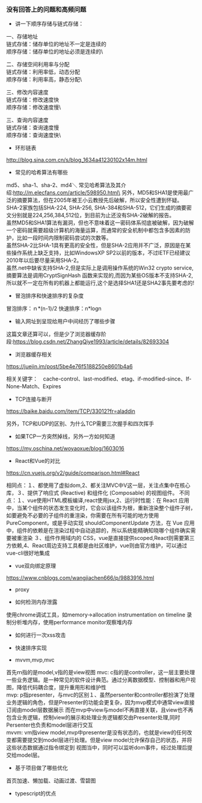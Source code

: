 ### 没有回答上的问题和高频问题

- 讲一下顺序存储与链式存储：

一、存储地址\
链式存储：储存单位的地址不一定是连续的\
顺序存储：储存单位的地址必须是连续的\

二、存储空间利用率与分配\
链式存储：利用率低，动态分配\
顺序存储：利用率高，静态分配\

三、修改内容速度\
链式存储：修改速度快\
顺序存储：修改速度慢\

三、查询内容速度\
链式存储：查询速度慢\
顺序存储：查询速度快\

- 环形链表

http://blog.sina.com.cn/s/blog_1634a41230102x14m.html

- 常见的哈希算法有哪些

md5、sha-1、sha-2、md4＼
常见哈希算法及其介绍:http://m.elecfans.com/article/598950.html\
另外，MD5和SHA1是使用最广泛的摘要算法，但在2005年被王小云教授先后破解，所以安全性遭到怀疑。\
SHA-2家族包括SHA-224, SHA-256, SHA-384和SHA-512，它们生成的摘要密文分别就是224,256,384,512位，到目前为止还没有SHA-2破解的报告。\
虽然MD5和SHA1算法有漏洞，但也不意味着这一密码体系彻底被破解，因为破解一个密码就需要超级计算机的海量运算，而通常的安全机制中都包含多因素的防护，比如一段时间内限制密码尝试的次数等。\
虽然SHA-2比SHA-1具有更高的安全性，但是SHA-2应用并不广泛，原因是在某些操作系统上缺乏支持，比如WindowsXP SP2以前的版本，不过IETF已经建议2010年以后要尽量采用SHA-2。\
虽然.net中缺省支持SHA-2,但是实际上是调用操作系统的Win32 crypto service,摘要算法是调用CryptSignHash 函数来实现的,而因为某些OS版本不支持SHA-2,所以就不一定在所有的机器上都能运行,这个是选择SHA1还是SHA2事先要考虑的!

- 冒泡排序和快速排序的复杂度

冒泡排序：ｎ*(n-1)/2
快速排序：n*logn

- 输入网址到呈现给用户中间经历了哪些步骤

这篇文章还算可以，但是少了浏览器缓存阶段:https://blog.csdn.net/ZhangQiye1993/article/details/82693304

- 浏览器缓存相关

https://juejin.im/post/5be4e76f5188250e8601b4a6

相关关键字：　cache-control、last-modified、etag、if-modified-since、If-None-Match、Expires

- TCP连接与断开

https://baike.baidu.com/item/TCP/33012?fr=aladdin

另外，TCP和UDP的区别、为什么TCP需要三次握手和四次挥手

- 如果TCP一方突然掉线，另外一方如何知道

https://my.oschina.net/woyaoxue/blog/1603016

- React和Vue的对比

https://cn.vuejs.org/v2/guide/comparison.html#React

相同点：１、都使用了虚拟dom,2、都关注MVC中V这一层，关注点集中在核心库，３、提供了响应式 (Reactive) 和组件化 (Composable) 的视图组件。
不同点：１、vue使用HTML模板编译,react使用jsx,2、运行时性能：在 React 应用中，当某个组件的状态发生变化时，它会以该组件为根，重新渲染整个组件子树，如要避免不必要的子组件的重渲染，你需要在所有可能的地方使用 PureComponent，或是手动实现 shouldComponentUpdate 方法，在 Vue 应用中，组件的依赖是在渲染过程中自动追踪的，所以系统能精确知晓哪个组件确实需要被重渲染
３、组件作用域内的 CSS，vue是直接提供scoped,React则需要第三方依赖,4、React周边支持工具都是由社区维护，vue则由官方维护，可以通过vue-cli很好地集成

- vue双向绑定原理

https://www.cnblogs.com/wangjiachen666/p/9883916.html

- proxy

- 如何检测内存泄露

使用chrome调试工具，如memory->allocation instrumentation on timeline 录制分析堆内存，使用performance monitor观察堆内存

- 如何进行一次xss攻击

- 快速排序实现

- mvvm,mvp,mvc

首先ｍ指的是model,v指的是view视图
mvc: c指的是controller，这一层主要处理一些业务逻辑。是一种常见的软件设计典范。通过分离数据模型、控制器和用户视图，降低代码耦合度，提升重用形和维护性\
mvp: p指presenter，与mvc的区别１、虽然persenter和controller都扮演了处理业务逻辑的角色，但是Presenter的功能会更复杂，因为mvp模式中通常view直接订阅由model层数据展示
而在mvp中view与model不再直接关联，且view也不再包含业务逻辑，控制view的展示和处理业务逻辑都交由Presenter处理,同时Persenter也负责和model层进行交互\
mvvm: vm指view model,mvp中presenter是没有状态的，也就是view的任何改变都需要提交到model层进行处理。但是view model允许保存自己的状态，并将这些状态数据通过指令绑定到
视图当中，同时可以监听dom事件，经过处理后提交给model层。

- 基于项目做了哪些优化

首页加速、懒加载、动画过渡、雪碧图

- typescript的优点

